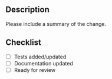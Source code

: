 ## Description
Please include a summary of the change.

## Checklist
- [ ] Tests added/updated
- [ ] Documentation updated
- [ ] Ready for review
